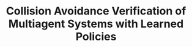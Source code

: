 ---
title: "Collision Avoidance Verification of Multiagent Systems with Learned Policies"
authors: "Zihao Dong, Shayegan Omidshafiei, Michael Everett"
venue: "IEEE Control Systems Letters (L-CSS)"
year: "2024"
status: "to appear"
arxiv: "https://arxiv.org/abs/2403.03314"
official_link: ""
doi: ""
volume: ""
number: ""
pages: ""
publisher: ""
month: "12"
address: ""
type: "journal"
school: ""
awards: ""
notes: ""
include_on_website: true
image: "dong24_lcss.png"
links_to_code: "https://github.com/neu-autonomy/ReBAR"
links_to_video: ""
collection: publications
permalink: /publication/2024-12-Dong24_LCSS.html
---